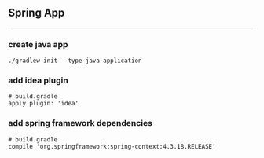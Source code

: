 ## Spring App 
---

### create java app
```
./gradlew init --type java-application
```


### add idea plugin
```
# build.gradle
apply plugin: 'idea'
```

### add spring framework dependencies

```
# build.gradle
compile 'org.springframework:spring-context:4.3.18.RELEASE'
```
